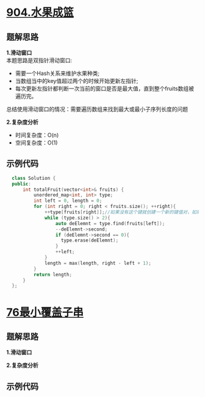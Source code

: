 # [904.水果成篮](https://leetcode.cn/problems/fruit-into-baskets/submissions/)
## 题解思路
**1.滑动窗口**<br>
本题思路是双指针滑动窗口:
- 需要一个Hash关系来维护水果种类;
- 当数组当中的key值超过两个的时候开始更新左指针;
- 每次更新左指针都判断一次当前的窗口是否是最大值，直到整个fruits数组被遍历完。
  
总结使用滑动窗口的情况：需要遍历数组来找到最大或最小子序列长度的问题

**2.复杂度分析**<br>
- 时间复杂度：O(n)
- 空间复杂度：O(1)
  
## 示例代码
```C++
  class Solution {
  public:
      int totalFruit(vector<int>& fruits) {
          unordered_map<int, int> type;
          int left = 0, length = 0;
          for (int right = 0; right < fruits.size(); ++right){
              ++type[fruits[right]];//如果没有这个键就创建一个新的键值对，如果有就将值+1
              while (type.size() > 2){
                  auto deElemnt = type.find(fruits[left]);
                  --deElemnt->second;
                  if (deElemnt->second == 0){
                    type.erase(deElemnt);
                  }   
                  ++left;
              }
              length = max(length, right - left + 1);
          }
          return length;
      }
  };
```

# [76最小覆盖子串](https://leetcode.cn/problems/minimum-window-substring/)
## 题解思路
**1.滑动窗口**

**2.复杂度分析**
## 示例代码
